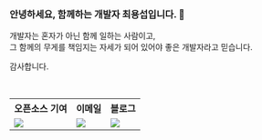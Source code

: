 ### 안녕하세요, 함께하는 개발자 최용섭입니다. 🙂

개발자는 혼자가 아닌 함께 일하는 사람이고,  
그 함께의 무게를 책임지는 자세가 되어 있어야 좋은 개발자라고 믿습니다.

감사합니다.

<br>

<table>
  <tr>
    <th color:white;">오픈소스 기여</th>
    <th color:white;">이메일</th>
    <th color:white;">블로그</th>
  </tr>
  <tr>
    <td>
      <a href="https://github.com/mdn/translated-content/pull/28901">
        <img src="https://img.shields.io/badge/Selection-404d59?style=for-the-badge&logo=mdnwebdocs&logoColor=white" />
      </a>
    </td>
    <td>
      <a href="mailto:whatsoap0.dev@gmail.com">
        <img src="https://img.shields.io/badge/gmail-%23404d59.svg?style=for-the-badge&logo=gmail&logoColor=%#EA4335" />
      </a>
    </td>
    <td>
      <a href="https://www.choiov-blog.site">
        <img src="https://img.shields.io/badge/blog-%23404d59.svg?style=for-the-badge&logo=astro&logoColor=%#BC52EE" />
      </a>
    </td>
  </tr>
</table>
